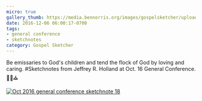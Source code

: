```yaml
---
micro: true
gallery_thumb: https://media.bennorris.org/images/gospelsketcher/uploads/2018/1638ebef47.jpg
date: 2016-12-06 06:00:17-0700
tags:
- general conference
- sketchnotes
category: Gospel Sketcher
---
```


Be emissaries to God's children and tend the flock of God by loving and caring.
#Sketchnotes from Jeffrey R. Holland at Oct. 16 General Conference. ✍🏼⛪️

[![Oct 2016 general conference sketchnote 18](https://media.bennorris.org/images/gospelsketcher/uploads/2018/1638ebef47.jpg)](https://media.bennorris.org/images/gospelsketcher/uploads/2018/1638ebef47.jpg)